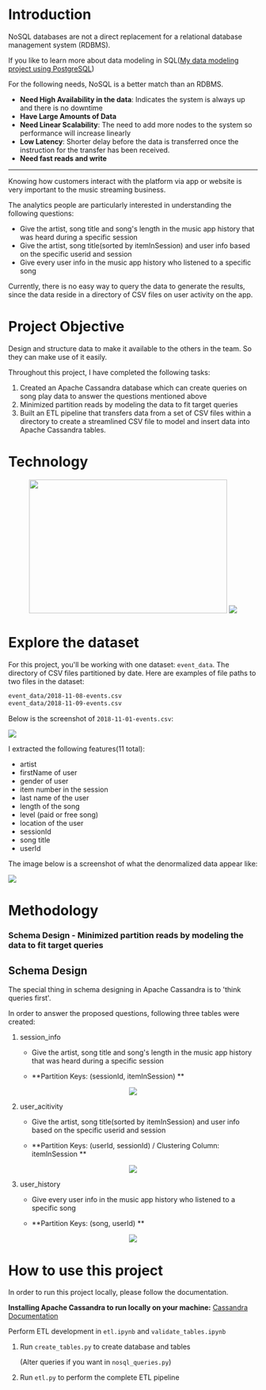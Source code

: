 # Introduction

NoSQL databases are not a direct replacement for a relational database management system (RDBMS).  

If you like to learn more about data modeling in SQL([My data modeling project using PostgreSQL](https://github.com/dar1enyang/Data-Modeling-PostgreSQL))

For the following needs, NoSQL is a better match than an RDBMS.

+ **Need High Availability in the data**: Indicates the system is always up and there is no downtime
+ **Have Large Amounts of Data**
+ **Need Linear Scalability**: The need to add more nodes to the system so performance will increase linearly
+ **Low Latency**: Shorter delay before the data is transferred once the instruction for the transfer has been received.
+ **Need fast reads and write**

---

Knowing how customers interact with the platform via app or website is very important to the music streaming business. 

The analytics people are particularly interested in understanding the following questions:

+ Give the artist, song title and song's length in the music app history that was heard during  a specific session
+ Give the artist, song title(sorted by itemInSession) and user info based on the specific userid and session
+ Give every user info in the music app history who listened to a specific song

Currently, there is no easy way to query the data to generate the results, since the data reside in a directory of CSV files on user activity on the app.



# Project Objective

Design and structure data to make it available to the others in the team. So they can make use of it easily.

Throughout this project, I have completed the following tasks:

1. Created an Apache Cassandra database which can create queries on song play data to answer the questions mentioned above
2. Minimized partition reads by modeling the data to fit target queries
3. Built an ETL pipeline that transfers data from a set of CSV files within a directory to create a streamlined CSV file to model and insert data into Apache Cassandra tables.



# Technology 

<p align="middle">
  <img img height="270" width="400" src="https://ws3.sinaimg.cn/large/006tNc79ly1g2btcxl58xj318r0u0tgv.jpg" />
  <img img  src="https://ws2.sinaimg.cn/large/006tNc79ly1g2bsv06jf3j30gp05njtd.jpg" />


# Explore the dataset

For this project, you'll be working with one dataset: `event_data`. The directory of CSV files partitioned by date. Here are examples of file paths to two files in the dataset:

```txt
event_data/2018-11-08-events.csv
event_data/2018-11-09-events.csv
```

Below is the screenshot of `2018-11-01-events.csv`:

![](https://ws3.sinaimg.cn/large/006tNc79ly1g2bv8lpy9dj32260iehas.jpg)

I extracted the following features(11 total): 

- artist 
- firstName of user
- gender of user
- item number in the session
- last name of the user
- length of the song
- level (paid or free song)
- location of the user
- sessionId
- song title
- userId

The image below is a screenshot of what the denormalized data  appear like: 

![](https://ws3.sinaimg.cn/large/006tNc79ly1g2bv4vvcl7j319i0enajs.jpg)



# Methodology 

### Schema Design - Minimized partition reads by modeling the data to fit target queries

## Schema Design
The special thing in schema designing in Apache Cassandra is to 'think queries first'.

In order to answer the proposed questions, following three tables were created: 

1. session_info

   + Give the artist, song title and song's length in the music app history that was heard during  a specific session

   + **Partition Keys: (sessionId, itemInSession) **
<p align="center">
    <img src="https://ws2.sinaimg.cn/large/006tNc79ly1g2bvj1de8dj304r03ea9y.jpg" />
</p>   

2. user_acitivity

   + Give the artist, song title(sorted by itemInSession) and user info based on the specific userid and session

   + **Partition Keys: (userId, sessionId) / Clustering Column: itemInSession **
<p align="center">
    <img src="https://ws3.sinaimg.cn/large/006tNc79ly1g2bvjbg53fj304x044aa0.jpg" />
</p>


3. user_history

   + Give every user info in the music app history who listened to a specific song

   + **Partition Keys: (song, userId) **
<p align="center">
    <img src="https://ws4.sinaimg.cn/large/006tNc79ly1g2bvjgmv7sj304p02tjr9.jpg" />
</p>




# How to use this project

In order to run this project locally, please follow the documentation.

**Installing Apache Cassandra to run locally on your machine:**
[Cassandra Documentation](http://cassandra.apache.org/doc/latest/getting_started/installing.html)

Perform ETL development in `etl.ipynb` and `validate_tables.ipynb`

1. Run `create_tables.py` to create database and tables 

   (Alter queries if you want in `nosql_queries.py`)

2. Run `etl.py` to perform the complete ETL pipeline
